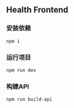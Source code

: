 ## Health Frontend

### 安装依赖

```shell
npm i
```

### 运行项目

```shell
npm run dev
```

### 构建API

```shell
npm run build-api
```
